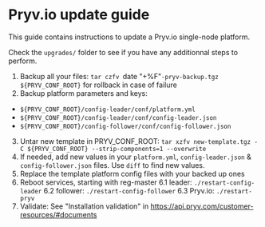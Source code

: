 # Pryv.io update guide

This guide contains instructions to update a Pryv.io single-node platform.

Check the `upgrades/` folder to see if you have any additionnal steps to perform.

1. Backup all your files: `tar czfv `date "+%F"`-pryv-backup.tgz ${PRYV_CONF_ROOT}` for rollback in case of failure
2. Backup platform parameters and keys:

  - `${PRYV_CONF_ROOT}/config-leader/conf/platform.yml`
  - `${PRYV_CONF_ROOT}/config-leader/conf/config-leader.json`
  - `${PRYV_CONF_ROOT}/config-follower/conf/config-follower.json`
  
3. Untar new template in PRYV_CONF_ROOT: `tar xzfv new-template.tgz -C ${PRYV_CONF_ROOT} --strip-components=1 --overwrite`
4. If needed, add new values in your `platform.yml`, `config-leader.json` & `config-follower.json` files. Use `diff` to find new values.
5. Replace the template platform config files with your backed up ones
6. Reboot services, starting with reg-master
  6.1 leader: `./restart-config-leader`
  6.2 follower: `./restart-config-follower`
  6.3 Pryv.io: `./restart-pryv`
7. Validate: See "Installation validation" in https://api.pryv.com/customer-resources/#documents

